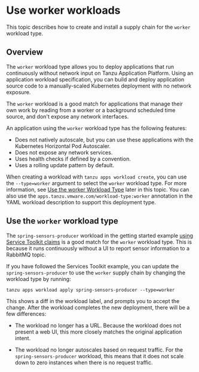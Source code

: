 # Use worker workloads

This topic describes how to create and install a supply chain for the `worker` workload type.

## <a id="overview"></a>Overview

The `worker` workload type allows you to deploy applications that run continuously
without network input on Tanzu Application Platform.
Using an application workload specification, you can build and deploy application
source code to a manually-scaled Kubernetes deployment with no network exposure.

The `worker` workload is a good match for applications that manage their own work
by reading from a worker or a background scheduled time source, and don't expose
any network interfaces.

An application using the `worker` workload type has the following features:

* Does not natively autoscale, but you can use these applications with the Kubernetes Horizontal Pod Autoscaler.
* Does not expose any network services.
* Uses health checks if defined by a convention.
* Uses a rolling update pattern by default.

When creating a workload with `tanzu apps workload create`, you can use the
`--type=worker` argument to select the `worker` workload type.
For more information, see [Use the worker Workload Type](#using) later in this topic.
You can also use the `apps.tanzu.vmware.com/workload-type:worker` annotation in the
YAML workload description to support this deployment type.

## <a id="using"></a> Use the `worker` workload type

The `spring-sensors-producer` workload in the getting started example
[using Service Toolkit claims](../getting-started/consume-services.md#stk-bind)
is a good match for the `worker` workload type.
This is because it runs continuously without a UI to report sensor information to a RabbitMQ topic.

If you have followed the Services Toolkit example, you can update the `spring-sensors-producer`
to use the `worker` supply chain by changing the workload type by running:

```console
tanzu apps workload apply spring-sensors-producer --type=worker
```

This shows a diff in the workload label, and prompts you to accept the change.
After the workload completes the new deployment, there will be a few differences:

* The workload no longer has a URL. Because the workload does not present a web UI,
this more closely matches the original application intent.

* The workload no longer autoscales based on request traffic. For the `spring-sensors-producer`
workload, this means that it does not scale down to zero instances when there is no request traffic.
